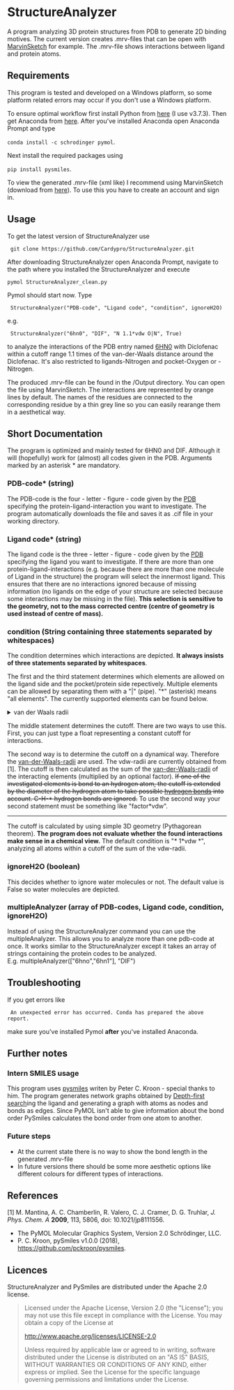 # StructureAnalyzer

A program analyzing 3D protein structures from PDB to generate 2D binding motives. The current version creates .mrv-files that can be open with [MarvinSketch](https://chemaxon.com/products/marvin) for example. The .mrv-file shows interactions between ligand and protein atoms.

## Requirements

This program is tested and developed on a Windows platform, so some platform related errors may occur if you don't use a Windows platform.

To ensure optimal workflow first install Python from [here](https://www.python.org/downloads/) (I use v3.7.3). Then get Anaconda from [here](https://www.anaconda.com/distribution/#download-section). After you've installed Anaconda open Anaconda Prompt and type

```conda install -c schrodinger pymol```.

Next install the required packages using

```pip install pysmiles```.

To view the generated .mrv-file (xml like) I recommend using MarvinSketch (download from [here](https://chemaxon.com/products/marvin/download)). To use this you have to create an account and sign in.

## Usage

To get the latest version of StructureAnalyzer use

``` git clone https://github.com/Cardypro/StructureAnalyzer.git```

After downloading StructureAnalyzer open Anaconda Prompt, navigate to the path where you installed the StructureAnalyzer and execute

```pymol StructureAnalyzer_clean.py```

Pymol should start now. Type

``` StructureAnalyzer("PDB-code", "Ligand code", "condition", ignoreH2O)```

e.g.

``` StructureAnalyzer("6hn0", "DIF", "N 1.1*vdw O|N", True)```

to analyze the interactions of the PDB entry named [6HN0](https://www.rcsb.org/structure/6hn0) with Diclofenac within a cutoff range 1.1 times of the van-der-Waals distance around the Diclofenac. It's also restricted to ligands-Nitrogen and pocket-Oxygen or -Nitrogen.

The produced .mrv-file can be found in the /Output directory. You can open the file using MarvinSketch. The interactions are represented by orange lines by default. The names of the residues are connected to the corresponding residue by a thin grey line so you can easily rearange them in a aesthetical way.

## Short Documentation

The program is optimized and mainly tested for 6HN0 and DIF. Although it will (hopefully) work for (almost) all codes given in the PDB. Arguments marked by an asterisk \* are mandatory.

### PDB-code\* (string)

The PDB-code is the four - letter - figure - code given by the [PDB](https://www.rcsb.org/) specifying the protein-ligand-interaction you want to investigate. The program automatically downloads the file and saves it as .cif file in your working directory.

### Ligand code\* (string)

The ligand code is the three - letter - figure - code given by the [PDB](https://www.rcsb.org/) specifying the ligand you want to investigate. If there are more than one protein-ligand-interactions (e.g. because there are more than one molecule of Ligand in the structure) the program will select the innermost ligand. This ensures that there are no interactions ignored because of missing information (no ligands on the edge of your structure are selected because some interactions may be missing in the file). **This selection is sensitive to the geometry, not to the mass corrected centre (centre of geometry is used instead of centre of mass).**

### condition (String containing three statements separated by whitespaces)

The condition determines which interactions are depicted. **It always insists of three statements separated by whitespaces**.

The first and the third statement determines which elements are allowed on the ligand side and the pocket/protein side repectively. Multiple elements can be allowed by separating them with a "|" (pipe). "\*" (asterisk) means "all elements". The currently supported elements can be found below.

<details>
	<summary>van der Waals radii</summary>
	
	"H": 1.10,
	"Li": 1.81,
	"Na": 2.27,
	"K": 2.75,
	"Rb": 3.03,
	"Cs": 3.43,
	"Fr": 3.48, 	#End I
	"Be": 1.53,
	"Mg": 1.73,
	"Ca": 2.31,
	"Sr": 2.49,
	"Ba": 2.68,
	"Ra": 2.83, 	#End II
	"B": 1.92,
	"Al": 1.84,
	"Ga": 1.87,
	"In": 1.93,
	"Tl": 1.96, 	#End III
	"C": 1.70,
	"Si": 2.10,
	"Ge": 2.11,
	"Sn": 2.17,
	"Pb": 2.02,	#End IV
	"N": 1.55,
	"P": 1.80,
	"As": 1.85,
	"Sb": 2.06,
	"Bi": 2.07,	#End V
	"O": 1.52,	
	"S": 1.80,
	"Se": 1.90,
	"Te": 2.06,
	"Po": 1.97, 	#End VI
	"F": 1.47,
	"Cl": 1.75,
	"Br": 1.83,
	"I": 1.98,
	"At": 2.02, 	#End VII
	"He": 1.40,
	"Ne": 1.54,
	"Ar": 1.88,
	"Kr": 2.02,
	"Xe": 2.16,
	"Rn":2.20 	#End Main Group
</details>

The middle statement determines the cutoff. There are two ways to use this. First, you can just type a float representing a constant cutoff for interactions.

The second way is to determine the cutoff on a dynamical way. Therefore the [van-der-Waals-radii](https://en.wikipedia.org/wiki/Van_der_Waals_radius) are used. The vdw-radii are currently obtained from [1]. The cutoff is then calculated as the sum of the [van-der-Waals-radii](https://en.wikipedia.org/wiki/Van_der_Waals_radius) of the interacting elements (multiplied by an optional factor). ~~If one of the investigated elements is bond to an hydrogen atom, the cutoff is extended by the diameter of the hydrogen atom to take possible [hydrogen bonds](https://en.wikipedia.org/wiki/Hydrogen_bond) into account. C-H-\* hydrogen bonds are ignored.~~ To use the second way your second statement must be something like "factor\*vdw".

---

The cutoff is calculated by using simple 3D geometry (Pythagorean theorem). **The program does not evaluate whether the found interactions make sense in a chemical view.** The default condition is "\* 1\*vdw \*", analyzing all atoms within a cutoff of the sum of the vdw-radii.

### ignoreH2O (boolean)

This decides whether to ignore water molecules or not. The default value is False so water molecules are depicted.

### multipleAnalyzer (array of PDB-codes, Ligand code, condition, ignoreH2O)
Instead of using the StructureAnalyzer command you can use the multipleAnalyzer. This allows you to analyze more than one pdb-code at once. It works similar to the StructureAnalyzer except it takes an array of strings containing the protein codes to be analyzed.  
E.g. multipleAnalyzer(\["6hno","6hn1"\], "DIF")

## Troubleshooting

If you get errors like

``` An unexpected error has occurred. Conda has prepared the above report.```

make sure you've installed Pymol **after** you've installed Anaconda.

## Further notes

### Intern SMILES usage

This program uses [pysmiles](https://pypi.org/project/pysmiles/) writen by Peter C. Kroon - special thanks to him. The program generates network graphs obtained by [Depth-first search](https://en.wikipedia.org/wiki/Depth-first_search)ing the ligand and generating a graph with atoms as nodes and bonds as edges. Since PyMOL isn't able to give information about the bond order PySmiles calculates the bond order from one atom to another.

### Future steps

- At the current state there is no way to show the bond length in the generated .mrv-file
- In future versions there should be some more aesthetic options like different colours for different types of interactions.

## References

[1] M. Mantina, A. C. Chamberlin, R. Valero, C. J. Cramer, D. G. Truhlar, _J. Phys. Chem. A_ **2009**, 113, 5806, doi: 10.1021/jp8111556.

- The PyMOL Molecular Graphics System, Version 2.0 Schrödinger, LLC.
- P. C. Kroon, pySmiles v1.0.0 (2018), https://github.com/pckroon/pysmiles.

## Licences

StructureAnalyzer and PySmiles are distributed under the Apache 2.0 license.

> Licensed under the Apache License, Version 2.0 (the "License");
> you may not use this file except in compliance with the License.
> You may obtain a copy of the License at
>
> http://www.apache.org/licenses/LICENSE-2.0
>
> Unless required by applicable law or agreed to in writing, software
> distributed under the License is distributed on an "AS IS" BASIS,
> WITHOUT WARRANTIES OR CONDITIONS OF ANY KIND, either express or implied.
> See the License for the specific language governing permissions and
> limitations under the License.
